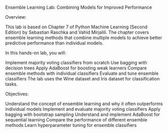 Ensemble Learning Lab: Combining Models for Improved Performance

Overview:

This lab is based on Chapter 7 of Python Machine Learning (Second Edition) by Sebastian Raschka and Vahid Mirjalili. The chapter covers ensemble learning methods that combine multiple models to achieve better predictive performance than individual models.

In this hands-on lab, you will:

Implement majority voting classifiers from scratch
Use bagging with decision trees
Apply AdaBoost for boosting weak learners
Compare ensemble methods with individual classifiers
Evaluate and tune ensemble classifiers
The lab uses the Wine dataset and Iris dataset for classification tasks.


Objectives:

Understand the concept of ensemble learning and why it often outperforms individual models
Implement and evaluate majority voting classifiers
Apply bagging with bootstrap sampling
Understand and implement AdaBoost for sequential learning
Compare the performance of different ensemble methods
Learn hyperparameter tuning for ensemble classifiers
